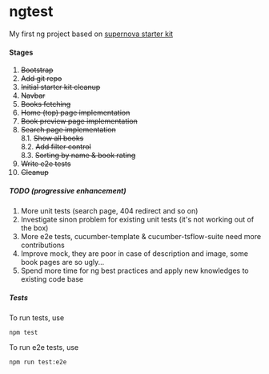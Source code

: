 # ngtest

My first ng project based on [supernova starter kit](https://github.com/orizens/supernova-angular-1.5.x-es6-starter)

#### Stages

1. ~~Bootstrap~~
3. ~~Add git repo~~
3. ~~Initial starter kit cleanup~~
4. ~~Navbar~~
5. ~~Books fetching~~
6. ~~Home (top) page implementation~~
7. ~~Book preview page implementation~~
8. ~~Search page implementation<br/>~~
  8.1. ~~Show all books~~<br/>
  8.2. ~~Add filter control~~<br/>
  8.3. ~~Sorting by name & book rating~~
9. ~~Write e2e tests~~
10. ~~Cleanup~~

##### TODO (progressive enhancement)
1. More unit tests (search page, 404 redirect and so on)
2. Investigate sinon problem for existing unit tests (it's not working out of the box)
2. More e2e tests, cucumber-template & cucumber-tsflow-suite need more contributions
3. Improve mock, they are poor in case of description and image, some book pages are so ugly...
4. Spend more time for ng best practices and apply new knowledges to existing code base

##### Tests

To run tests, use
```
npm test
```

To run e2e tests, use
```
npm run test:e2e
```
